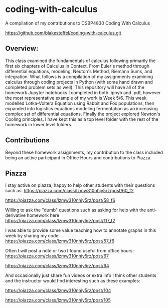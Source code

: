 # coding-with-calculus
A compilation of my contributions to CSBP4830 Coding With Calculus 

https://github.com/blakestoffel/coding-with-calculus.git

## Overview:

This class examined the fundamentals of calculus following primarily the first six chapters of Calculus in Context. From Euler's method through differential equations, modeling, Neuton's Method, Riemann Sums, and integration. What follows is a compilation of my assignments examining calculus through coding projects in Python (with some hand drawn and completed problem sets as well). This repository will have all of the homework Jupyter notebooks I completed in both .ipnyb and .pdf, however the most representative example of my work is Week 5/6. This week modelled Lotka-Voltera Equation using Rabbit and Fox populations, then expanded into logistics equations modeling fermentation as an increasing complex set of differential equations. Finally the project explored Newton's Cooling principles. I have kept this as a top level folder with the rest of the homework in lower level folders.


## Contributions

Beyond these homework assignments, my contribution to the class included being an active participant in Office Hours and contributions to Piazza. 

## Piazza 

I stay active on piazza, happy to help other students with their questions such as:
https://piazza.com/class/lzmw310nhiy5rz/post/60_f2 

https://piazza.com/class/lzmw310nhiy5rz/post/58_f6

Willing to ask the "dumb" questions such as asking for help with the anti-derivative homework here https://piazza.com/class/lzmw310nhiy5rz/post/117_f2

I was able to provide some value teaching how to annotate graphs in this week by sharing my code:
https://piazza.com/class/lzmw310nhiy5rz/post/57_f6

Often I will post a note or two I found useful from office hours:
https://piazza.com/class/lzmw310nhiy5rz/post/67

https://piazza.com/class/lzmw310nhiy5rz/post/94


And occasionally just share fun videos or extra info I think other students and the instructor would find interesting such as these examples:

https://piazza.com/class/lzmw310nhiy5rz/post/104

https://piazza.com/class/lzmw310nhiy5rz/post/105

